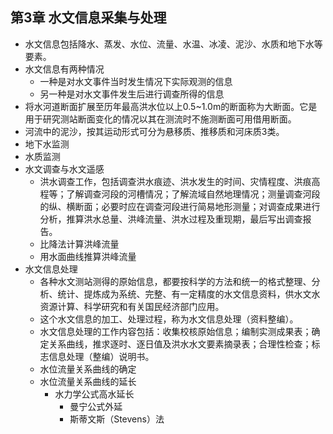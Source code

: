 ##  第3章 水文信息采集与处理
- 水文信息包括降水、蒸发、水位、流量、水温、冰凌、泥沙、水质和地下水等要素。
- 水文信息有两种情况
	- 一种是对水文事件当时发生情况下实际观测的信息
	- 另一种是对水文事件发生后进行调查所得的信息
- 将水河道断面扩展至历年最高洪水位以上0.5~1.0m的断面称为大断面。它是用于研究测站断面变化的情况以其在测流时不施测断面可用借用断面。
- 河流中的泥沙，按其运动形式可分为悬移质、推移质和河床质3类。
- 地下水监测
- 水质监测
- 水文调查与水文遥感
	- 洪水调查工作，包括调查洪水痕迹、洪水发生的时间、灾情程度、洪痕高程等；了解调查河段的河槽情况；了解流域自然地理情况；测量调查河段的纵、横断面；必要时应在调查河段进行简易地形测量；对调查成果进行分析，推算洪水总量、洪峰流量、洪水过程及重现期，最后写出调查报告。
	- 比降法计算洪峰流量
	- 用水面曲线推算洪峰流量
- 水文信息处理
	- 各种水文测站测得的原始信息，都要按科学的方法和统一的格式整理、分析、统计、提炼成为系统、完整、有一定精度的水文信息资料，供水文水资源计算、科学研究和有关国民经济部门应用。
	- 这个水文信息的加工、处理过程，称为水文信息处理（资料整编）。
	- 水文信息处理的工作内容包括：收集校核原始信息；编制实测成果表；确定关系曲线，推求逐时、逐日值及洪水水文要素摘录表；合理性检查；标志信息处理（整编）说明书。
	- 水位流量关系曲线的确定
	- 水位流量关系曲线的延长
		- 水力学公式高水延长
			- 曼宁公式外延
			- 斯蒂文斯（Stevens）法